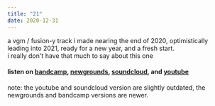 ```yaml
---
title: "21"
date: 2020-12-31
---
```


a vgm / fusion-y track i made nearing the end of 2020, optimistically leading into 2021, ready for a new year, and a fresh start.\
i really don't have that much to say about this one
#### listen on [bandcamp](https://perfectfyfth.bandcamp.com/track/21), [newgrounds](https://www.newgrounds.com/audio/listen/998656), [soundcloud](https://soundcloud.com/perfectfyfth/twentyone), and [youtube](https://www.youtube.com/watch?v=Z15Gr9GmgB4)
note: the youtube and soundcloud version are slightly outdated, the newgrounds and bandcamp versions are newer.
